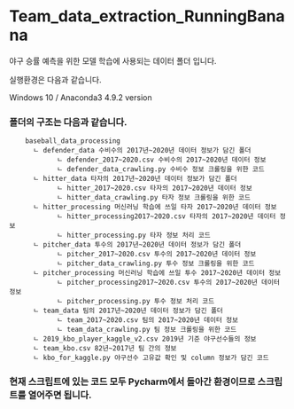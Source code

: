 # Team_data_extraction_RunningBanana

야구 승률 예측을 위한 모델 학습에 사용되는 데이터 폴더 입니다.

실행환경은 다음과 같습니다.

Windows 10 / Anaconda3 4.9.2 version 


### 폴더의 구조는 다음과 같습니다.
```
    baseball_data_processing
      ㄴ defender_data 수비수의 2017년~2020년 데이터 정보가 담긴 폴더
            ㄴ defender_2017~2020.csv 수비수의 2017~2020년 데이터 정보
            ㄴ defender_data_crawling.py 수비수 정보 크롤링을 위한 코드
      ㄴ hitter_data 타자의 2017년~2020년 데이터 정보가 담긴 폴더
            ㄴ hitter_2017~2020.csv 타자의 2017~2020년 데이터 정보
            ㄴ hitter_data_crawling.py 타자 정보 크롤링을 위한 코드
      ㄴ hitter_processing 머신러닝 학습에 쓰일 타자 2017~2020년 데이터 정보
            ㄴ hitter_processing2017~2020.csv 타자의 2017~2020년 데이터 정보
            ㄴ hitter_processing.py 타자 정보 처리 코드
      ㄴ pitcher_data 투수의 2017년~2020년 데이터 정보가 담긴 폴더
            ㄴ pitcher_2017~2020.csv 투수의 2017~2020년 데이터 정보
            ㄴ pitcher_data_crawling.py 투수 정보 크롤링을 위한 코드
      ㄴ pitcher_processing 머신러닝 학습에 쓰일 투수 2017~2020년 데이터 정보
            ㄴ pitcher_processing2017~2020.csv 투수의 2017~2020년 데이터 정보
            ㄴ pitcher_processing.py 투수 정보 처리 코드
      ㄴ team_data 팀의 2017년~2020년 데이터 정보가 담긴 폴더
            ㄴ team_2017~2020.csv 팀의 2017~2020년 데이터 정보
            ㄴ team_data_crawling.py 팀 정보 크롤링을 위한 코드
      ㄴ 2019_kbo_player_kaggle_v2.csv 2019년 기준 야구선수들의 정보
      ㄴ team_kbo.csv 82년~2017년 팀 간의 정보
      ㄴ kbo_for_kaggle.py 야구선수 고유값 확인 및 column 정보가 담긴 코드

```              
 
 
### 현재 스크립트에 있는 코드 모두 Pycharm에서 돌아간 환경이므로 스크립트를 열어주면 됩니다.

